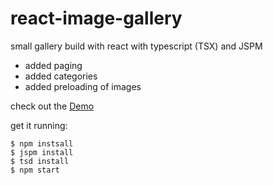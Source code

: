 # react-image-gallery

small gallery build with react with typescript (TSX) and JSPM 

- added paging 
- added categories 
- added preloading of images 

check out the [Demo](http://apps.gausmann-media.de/react-image-gallery)

get it running: 

```
$ npm instsall
$ jspm install 
$ tsd install
$ npm start
```
